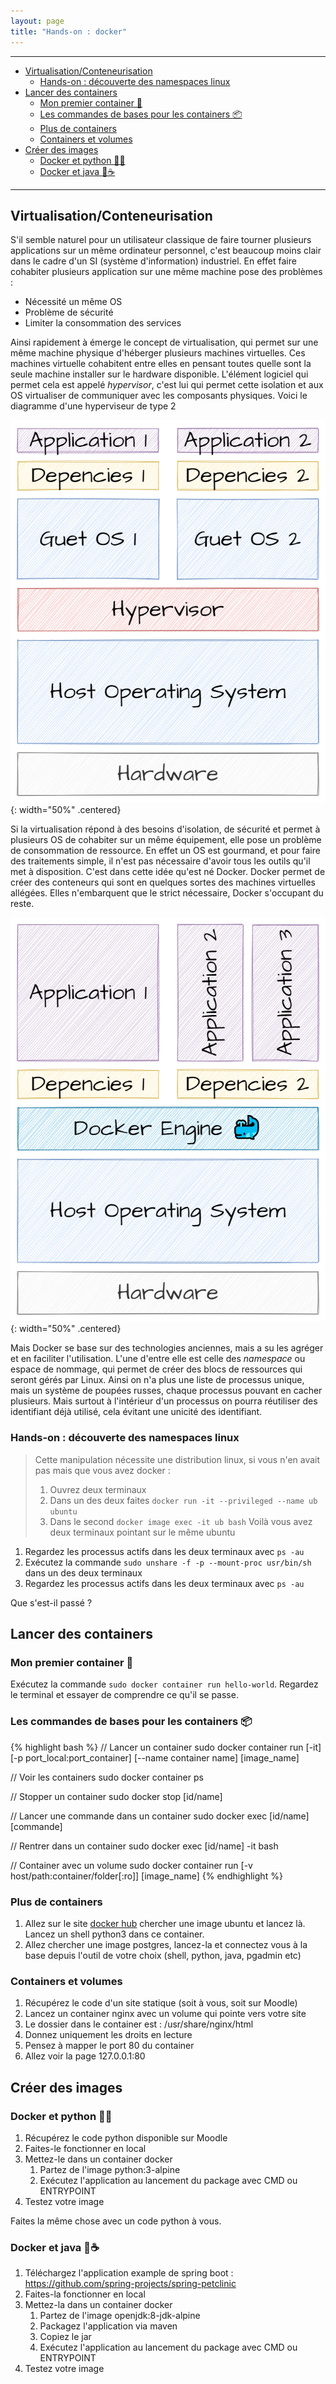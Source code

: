 ```yaml
---
layout: page
title: "Hands-on : docker"
---
```

___
- [Virtualisation/Conteneurisation](#virtualisationconteneurisation)
  - [Hands-on : découverte des namespaces linux](#hands-on--découverte-des-namespaces-linux)
- [Lancer des containers](#lancer-des-containers)
  - [Mon premier container 🐳](#mon-premier-container-)
  - [Les commandes de bases pour les containers 📦](#les-commandes-de-bases-pour-les-containers-)
  - [Plus de containers](#plus-de-containers)
  - [Containers et volumes](#containers-et-volumes)
- [Créer des images](#créer-des-images)
  - [Docker et python 🐳🐍](#docker-et-python-)
  - [Docker et java 🐳☕](#docker-et-java-)


___

## Virtualisation/Conteneurisation

S'il semble naturel pour un utilisateur classique de faire tourner plusieurs applications sur un même ordinateur personnel, c'est beaucoup moins clair dans le cadre d'un SI (système d'information) industriel. En effet faire cohabiter plusieurs application sur une même machine pose des problèmes :
- Nécessité un même OS
- Problème de sécurité
- Limiter la consommation des services

Ainsi rapidement à émerge le concept de virtualisation, qui permet sur une même machine physique d'héberger plusieurs machines virtuelles.
Ces machines virtuelle cohabitent entre elles en pensant toutes quelle sont la seule machine installer sur le hardware disponible.
L'élément logiciel qui permet cela est appelé *hypervisor*, c'est lui qui permet cette isolation et aux OS virtualiser de communiquer avec les composants physiques.
Voici le diagramme d'une hyperviseur de type 2


![Architecture hyperviseur de type 2. Le hardware communique avec l'OS hôte de la machine sur lequel est installer un hyperviseur. Ensuite différents OS peuvent être lancer via l'hyperviseur. Ces OS pensent être de OS classiques, et se savent pas qu'ils sont tous installer sur la même machine](../lectures/img/virtualisation.png){: width="50%" .centered}


Si la virtualisation répond à des besoins d'isolation, de sécurité et permet à plusieurs OS de cohabiter sur un même équipement, elle pose un problème de consommation de ressource.
En effet un OS est gourmand, et pour faire des traitements simple, il n'est pas nécessaire d'avoir tous les outils qu'il met à disposition.
C'est dans cette idée qu'est né Docker. Docker permet de créer des conteneurs qui sont en quelques sortes des machines virtuelles allégées. Elles n'embarquent que le strict nécessaire, Docker s'occupant du reste.

![](../lectures/img/docker.png){: width="50%" .centered}

Mais Docker se base sur des technologies anciennes, mais a su les agréger et en faciliter l'utilisation.
L'une d'entre elle est celle des *namespace* ou espace de nommage, qui permet de créer des blocs de ressources qui seront gérés par Linux.
Ainsi on n'a plus une liste de processus unique, mais un système de poupées russes, chaque processus pouvant en cacher plusieurs.
Mais surtout à l'intérieur d'un processus on pourra réutiliser des identifiant déjà utilisé, cela évitant une unicité des identifiant.


### Hands-on : découverte des namespaces linux

>Cette manipulation nécessite une distribution linux, si vous n'en avait pas mais que vous avez docker :
>1. Ouvrez deux terminaux 
>2. Dans un des deux faites `docker run -it --privileged --name ub ubuntu`
>3. Dans le second `docker image exec -it ub bash`
>Voilà vous avez deux terminaux pointant sur le même ubuntu

1. Regardez les processus actifs dans les deux terminaux avec `ps -au`
2. Exécutez la commande `sudo unshare -f -p --mount-proc usr/bin/sh` dans un des deux terminaux
3. Regardez les processus actifs dans les deux terminaux avec `ps -au`

Que s'est-il passé ?


## Lancer des containers

### Mon premier container 🐳
Exécutez la commande `sudo docker container run hello-world`. Regardez le terminal et essayer de comprendre ce qu'il se passe.

### Les commandes de bases pour les containers 📦
{% highlight bash %}
// Lancer un container
sudo docker container run [-it] [-p port_local:port_container] [--name container name] [image_name]

// Voir les containers
sudo docker container ps

// Stopper un container
sudo docker stop [id/name]

// Lancer une commande dans un container
sudo docker exec [id/name] [commande]

// Rentrer dans un container
sudo docker exec [id/name] -it bash

// Container avec un volume
sudo docker container run [-v host/path:container/folder[:ro]] [image_name]
{% endhighlight %}

### Plus de containers

1. Allez sur le site [docker hub](https://hub.docker.com/search?type=image) chercher une image ubuntu et lancez là. Lancez un shell python3 dans ce container.
2. Allez chercher une image postgres, lancez-la et connectez vous à la base depuis l'outil de votre choix (shell, python, java, pgadmin etc)

### Containers et volumes 

1. Récupérez le code d'un site statique (soit à vous, soit sur Moodle)
2. Lancez un container nginx avec un volume qui pointe vers votre site
  1. Le dossier dans le container est : /usr/share/nginx/html
  2. Donnez uniquement les droits en lecture
  3. Pensez à mapper le port 80 du container
  4. Allez voir la page 127.0.0.1:80

## Créer des images

### Docker et python 🐳🐍
1. Récupérez le code python disponible sur Moodle
2. Faites-le fonctionner en local
3. Mettez-le dans un container docker
    1. Partez de l'image python:3-alpine
    2. Exécutez l'application au lancement du package avec CMD ou ENTRYPOINT
4. Testez votre image

Faites la même chose avec un code python à vous.

### Docker et java 🐳☕
1. Téléchargez l'application example de spring boot : https://github.com/spring-projects/spring-petclinic
2. Faites-la fonctionner en local
3. Mettez-la dans un container docker
    1. Partez de l'image openjdk:8-jdk-alpine
    2. Packagez l'application via maven
    3. Copiez le jar
    4. Exécutez l'application au lancement du package avec CMD ou ENTRYPOINT
4. Testez votre image